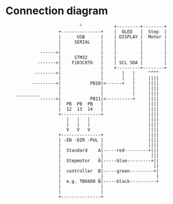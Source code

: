 # Connection diagram

                                ^            +---------+--------+
                        +---------------+    |  OLED   |  Step  |
                        |      USB      |    | DISPLAY |  Motor |
                        |     SERIAL    |    |         |        |
                        |               |    |         |        |
                 ------>|               |    |         |        |
                        |     STM32     |    |         |        |
                ------->|    F103C8T6   |    | SCL SDA |        |
                        |               |    +---------+--------+
               -------->|               |       |   |     ^^^^
                        |               |       |   |     ||||
              ---------<|           PB10|<------+   |     ||||
                        |               |           |     ||||
        _________       |               |           |     ||||
                 ------<|           PB11|<----------+     ||||
                        |  PB  PB  PB   |                 ||||
                        |  12  13  14   |                 ||||
                        +---------------+                 ||||
                           |   |   |                      ||||
                           |   |   |                      ||||
                           V   V   V                      ||||
                        +---------------+                 ||||
                        | -EN -DIR -PUL |                 ||||
                        |               |                 ||||
                        |  Standard    A|-----red---------+|||
                        |              _|                  ||| 
                        |  Stepmotor   A|-----blue---------+||
                        |               |                   ||  
                        |  controller  B|-----green---------+|
                        |              _|                    |
                        |  e.g. TB6600 B|-----black----------+
                        |               |
                        |               |
                        +---------------+                   
